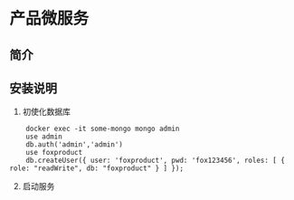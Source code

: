 # 产品微服务

## 简介
## 安装说明
1. 初使化数据库

```
    docker exec -it some-mongo mongo admin
    use admin
    db.auth('admin','admin')
    use foxproduct
    db.createUser({ user: 'foxproduct', pwd: 'fox123456', roles: [ { role: "readWrite", db: "foxproduct" } ] });

````
2. 启动服务
```

```


